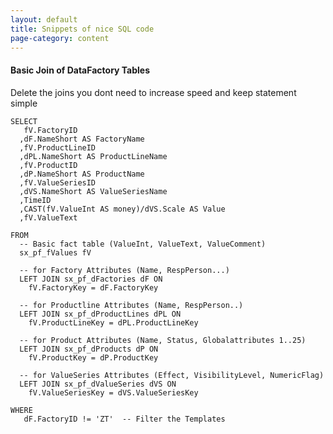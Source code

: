 ```yaml
---
layout: default
title: Snippets of nice SQL code
page-category: content
---
```



#### Basic Join of DataFactory Tables
Delete the joins you dont need to increase speed and keep statement simple

    SELECT 
       fV.FactoryID
      ,dF.NameShort AS FactoryName
      ,fV.ProductLineID
      ,dPL.NameShort AS ProductLineName
      ,fV.ProductID
      ,dP.NameShort AS ProductName
      ,fV.ValueSeriesID
      ,dVS.NameShort AS ValueSeriesName
      ,TimeID
      ,CAST(fV.ValueInt AS money)/dVS.Scale AS Value
      ,fV.ValueText

    FROM 
      -- Basic fact table (ValueInt, ValueText, ValueComment)
      sx_pf_fValues fV
    
      -- for Factory Attributes (Name, RespPerson...)
      LEFT JOIN sx_pf_dFactories dF ON 
        fV.FactoryKey = dF.FactoryKey
      
      -- for Productline Attributes (Name, RespPerson..)
      LEFT JOIN sx_pf_dProductLines dPL ON
        fV.ProductLineKey = dPL.ProductLineKey

      -- for Product Attributes (Name, Status, Globalattributes 1..25)
      LEFT JOIN sx_pf_dProducts dP ON
        fV.ProductKey = dP.ProductKey

      -- for ValueSeries Attributes (Effect, VisibilityLevel, NumericFlag)
      LEFT JOIN sx_pf_dValueSeries dVS ON 
        fV.ValueSeriesKey = dVS.ValueSeriesKey

    WHERE
       dF.FactoryID != 'ZT'  -- Filter the Templates
